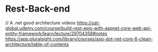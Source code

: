 # Rest-Back-end  
// A .net  good  architecture videos 
https://ust-global.udemy.com/course/build-rest-apis-with-aspnet-core-web-api-entity-framework/learn/lecture/29704358#notes
https://app.pluralsight.com/library/courses/asp-dot-net-core-6-clean-architecture/table-of-contents
